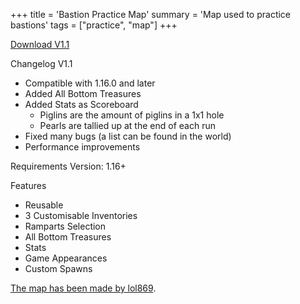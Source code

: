 +++
title = 'Bastion Practice Map'
summary = 'Map used to practice bastions'
tags = ["practice", "map"]
+++

[Download V1.1](../Bastion_Practice_V1.1.mcworld)

Changelog V1.1
- Compatible with 1.16.0 and later
- Added All Bottom Treasures
- Added Stats as Scoreboard
   - Piglins are the amount of piglins in a 1x1 hole
   - Pearls are tallied up at the end of each run
- Fixed many bugs (a list can be found in the world)
- Performance improvements

Requirements
Version: 1.16+

Features
- Reusable
- 3 Customisable Inventories
- Ramparts Selection
- All Bottom Treasures
- Stats
- Game Appearances
- Custom Spawns

[The map has been made by
lol869](https://www.speedrun.com/users/lol869).
